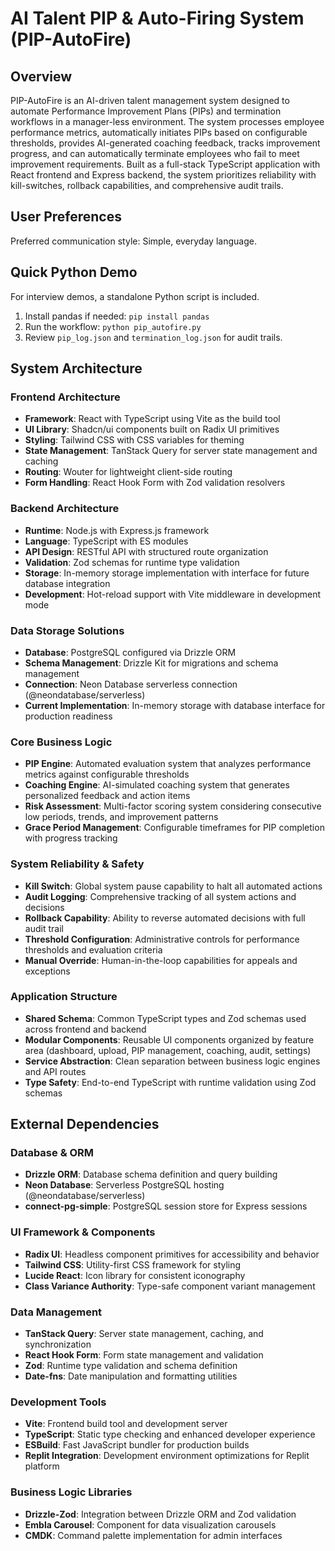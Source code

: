# AI Talent PIP & Auto-Firing System (PIP-AutoFire)

## Overview

PIP-AutoFire is an AI-driven talent management system designed to automate Performance Improvement Plans (PIPs) and termination workflows in a manager-less environment. The system processes employee performance metrics, automatically initiates PIPs based on configurable thresholds, provides AI-generated coaching feedback, tracks improvement progress, and can automatically terminate employees who fail to meet improvement requirements. Built as a full-stack TypeScript application with React frontend and Express backend, the system prioritizes reliability with kill-switches, rollback capabilities, and comprehensive audit trails.

## User Preferences

Preferred communication style: Simple, everyday language.

## Quick Python Demo

For interview demos, a standalone Python script is included.

1. Install pandas if needed: `pip install pandas`
2. Run the workflow: `python pip_autofire.py`
3. Review `pip_log.json` and `termination_log.json` for audit trails.

## System Architecture

### Frontend Architecture
- **Framework**: React with TypeScript using Vite as the build tool
- **UI Library**: Shadcn/ui components built on Radix UI primitives
- **Styling**: Tailwind CSS with CSS variables for theming
- **State Management**: TanStack Query for server state management and caching
- **Routing**: Wouter for lightweight client-side routing
- **Form Handling**: React Hook Form with Zod validation resolvers

### Backend Architecture
- **Runtime**: Node.js with Express.js framework
- **Language**: TypeScript with ES modules
- **API Design**: RESTful API with structured route organization
- **Validation**: Zod schemas for runtime type validation
- **Storage**: In-memory storage implementation with interface for future database integration
- **Development**: Hot-reload support with Vite middleware in development mode

### Data Storage Solutions
- **Database**: PostgreSQL configured via Drizzle ORM
- **Schema Management**: Drizzle Kit for migrations and schema management
- **Connection**: Neon Database serverless connection (@neondatabase/serverless)
- **Current Implementation**: In-memory storage with database interface for production readiness

### Core Business Logic
- **PIP Engine**: Automated evaluation system that analyzes performance metrics against configurable thresholds
- **Coaching Engine**: AI-simulated coaching system that generates personalized feedback and action items
- **Risk Assessment**: Multi-factor scoring system considering consecutive low periods, trends, and improvement patterns
- **Grace Period Management**: Configurable timeframes for PIP completion with progress tracking

### System Reliability & Safety
- **Kill Switch**: Global system pause capability to halt all automated actions
- **Audit Logging**: Comprehensive tracking of all system actions and decisions
- **Rollback Capability**: Ability to reverse automated decisions with full audit trail
- **Threshold Configuration**: Administrative controls for performance thresholds and evaluation criteria
- **Manual Override**: Human-in-the-loop capabilities for appeals and exceptions

### Application Structure
- **Shared Schema**: Common TypeScript types and Zod schemas used across frontend and backend
- **Modular Components**: Reusable UI components organized by feature area (dashboard, upload, PIP management, coaching, audit, settings)
- **Service Abstraction**: Clean separation between business logic engines and API routes
- **Type Safety**: End-to-end TypeScript with runtime validation using Zod schemas

## External Dependencies

### Database & ORM
- **Drizzle ORM**: Database schema definition and query building
- **Neon Database**: Serverless PostgreSQL hosting (@neondatabase/serverless)
- **connect-pg-simple**: PostgreSQL session store for Express sessions

### UI Framework & Components
- **Radix UI**: Headless component primitives for accessibility and behavior
- **Tailwind CSS**: Utility-first CSS framework for styling
- **Lucide React**: Icon library for consistent iconography
- **Class Variance Authority**: Type-safe component variant management

### Data Management
- **TanStack Query**: Server state management, caching, and synchronization
- **React Hook Form**: Form state management and validation
- **Zod**: Runtime type validation and schema definition
- **Date-fns**: Date manipulation and formatting utilities

### Development Tools
- **Vite**: Frontend build tool and development server
- **TypeScript**: Static type checking and enhanced developer experience
- **ESBuild**: Fast JavaScript bundler for production builds
- **Replit Integration**: Development environment optimizations for Replit platform

### Business Logic Libraries
- **Drizzle-Zod**: Integration between Drizzle ORM and Zod validation
- **Embla Carousel**: Component for data visualization carousels
- **CMDK**: Command palette implementation for admin interfaces